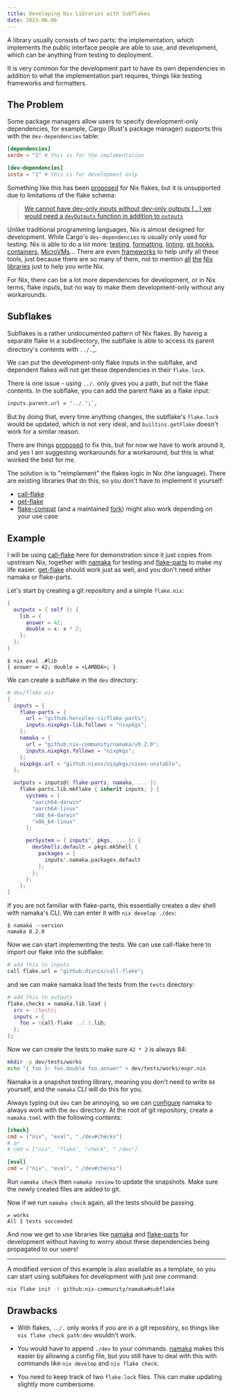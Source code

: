 ```yaml
---
title: Developing Nix Libraries with Subflakes
date: 2023-06-06
---
```


A library usually consists of two parts:
the implementation, which implements the public interface people are able to use,
and development, which can be anything from testing to deployment.

It is very common for the development part to have its own dependencies
in addition to what the implementation part requires, things like testing frameworks and formatters.

## The Problem

Some package managers allow users to specify development-only dependencies,
for example, Cargo (Rust's package manager) supports this with the `dev-dependencies` table:

```toml
[dependencies]
serde = "1" # this is for the implementation

[dev-dependencies]
insta = "1" # this is for development only
```

Something like this has been [proposed](https://github.com/nixos/nix/issues/6124) for Nix flakes,
but it is unsupported due to limitations of the flake schema:

> [We cannot have dev-only inputs without dev-only outputs \[...\] we would need a `devOutputs` function in addition to `outputs`](https://github.com/nixos/nix/issues/6124#issuecomment-1046726191)

Unlike traditional programming languages, Nix is almost designed for development.
While Cargo's `dev-dependencies` is usually only used for testing.
Nix is able to do a lot more:
[testing][namaka],
[formatting][treefmt-nix],
[linting][craneLib.cargoClippy],
[git hooks][pre-commit-hooks.nix],
[containers][arion],
[MicroVMs][microvm.nix]...
There are even [frameworks][std] to help unify all these tools,
just because there are so many of them, not to mention
[all][flake-utils]
[the][flake-utils-plus]
[Nix][flake-parts]
[libraries][haumea]
just to help you write Nix.

For Nix, there can be a lot more dependencies for development, or in Nix terms, flake inputs,
but no way to make them development-only without any workarounds.

## Subflakes

Subflakes is a rather undocumented pattern of Nix flakes.
By having a separate flake in a subdirectory, the subflake is able to access its
parent directory's contents with `../.`[<sup>\*</sup>](#drawbacks).

We can put the development-only flake inputs in the subflake,
and dependent flakes will not get these dependencies in their `flake.lock`.

There is one issue - using `../.` only gives you a path, but not the flake contents.
In the subflake, you can add the parent flake as a flake input:

```nix
inputs.parent.url = "../.";`,
```

But by doing that, every time anything changes, the subflake's `flake.lock` would be updated,
which is not very ideal, and `builtins.getFlake` doesn't work for a similar reason.

There are things [proposed](https://github.com/nixos/nix/issues/3978) to fix this, but for now we have to work around it,
and yes I am suggesting workarounds for a workaround, but this is what worked the best for me.

The solution is to "reimplement" the flakes logic in Nix (the language).
There are existing libraries that do this, so you don't have to implement it yourself:

- [call-flake]
- [get-flake]
- [flake-compat] (and a maintained [fork][flake-compat-fork]) might also work depending on your use case

## Example

I will be using [call-flake] here for demonstration since it just copies from upstream Nix,
together with [namaka] for testing and [flake-parts] to make my life easier.
[get-flake] should work just as well, and you don't need either namaka or flake-parts.

Let's start by creating a git repository and a simple `flake.nix`:

```nix
{
  outputs = { self }: {
    lib = {
      answer = 42;
      double = x: x * 2;
    };
  };
}
```

```
$ nix eval .#lib
{ answer = 42; double = <LAMBDA>; }
```

We can create a subflake in the `dev` directory:

```nix
# dev/flake.nix
{
  inputs = {
    flake-parts = {
      url = "github:hercules-ci/flake-parts";
      inputs.nixpkgs-lib.follows = "nixpkgs";
    };
    namaka = {
      url = "github:nix-community/namaka/v0.2.0";
      inputs.nixpkgs.follows = "nixpkgs";
    };
    nixpkgs.url = "github:nixos/nixpkgs/nixos-unstable";
  };

  outputs = inputs@{ flake-parts, namaka, ... }:
    flake-parts.lib.mkFlake { inherit inputs; } {
      systems = [
        "aarch64-darwin"
        "aarch64-linux"
        "x86_64-darwin"
        "x86_64-linux"
      ];

      perSystem = { inputs', pkgs, ... }: {
        devShells.default = pkgs.mkShell {
          packages = [
            inputs'.namaka.packages.default
          ];
        };
      };
    };
}
```

If you are not familiar with flake-parts, this essentially creates a dev shell with namaka's CLI.
We can enter it with `nix develop ./dev`:

```console
$ namaka --version
namaka 0.2.0
```

Now we can start implementing the tests.
We can use call-flake here to import our flake into the subflake:

```nix
# add this to inputs
call-flake.url = "github:divnix/call-flake";
```

and we can make namaka load the tests from the `tests` directory:

```nix
# add this to outputs
flake.checks = namaka.lib.load {
  src = ./tests;
  inputs = {
    foo = (call-flake ../.).lib;
  };
};
```

Now we can create the tests to make sure `42 * 2` is always 84:

```bash
mkdir -p dev/tests/works
echo "{ foo }: foo.double foo.answer" > dev/tests/works/expr.nix
```

Namaka is a snapshot testing library, meaning
you don't need to write `84` yourself, and the `namaka` CLI will do this for you.

Always typing out `dev` can be annoying, so we can [configure](https://github.com/nix-community/namaka#configuration)
namaka to always work with the `dev` directory.
At the root of git repository, create a `namaka.toml` with the following contents:

```toml
[check]
cmd = ["nix", "eval", "./dev#checks"]
# or
# cmd = ["nix", "flake", "check", "./dev"]

[eval]
cmd = ["nix", "eval", "./dev#checks"]
```

Run `namaka check` then `namaka review` to update the snapshots.
Make sure the newly created files are added to git.

Now if we run `namaka check` again, all the tests should be passing.

```
✔ works
All 1 tests succeeded
```

And now we get to use libraries like [namaka] and [flake-parts] for development
without having to worry about these dependencies being propagated to our users!

---

A modified version of this example is also available as a template,
so you can start using subflakes for development with just one command:

```bash
nix flake init -t github:nix-community/namaka#subflake
```

## Drawbacks

- With flakes, `../.` only works if you are in a git repository,
  so things like `nix flake check path:dev` wouldn't work.

- You would have to append `./dev` to your commands.
  [namaka] makes this easier by allowing a config file,
  but you still have to deal with this with commands like `nix develop` and `nix flake check`.

- You need to keep track of two `flake.lock` files. This can make updating slightly more cumbersome.

[arion]: https://docs.hercules-ci.com/arion
[call-flake]: https://github.com/divnix/call-flake
[craneLib.cargoClippy]: https://crane.dev/API.html#cranelibcargoclippy
[flake-compat-fork]: https://github.com/nix-community/flake-compat
[flake-compat]: https://github.com/edolstra/flake-compat
[flake-parts]: https://flake.parts
[flake-utils-plus]: https://github.com/gytis-ivaskevicius/flake-utils-plus
[flake-utils]: https://github.com/numtide/flake-utils
[get-flake]: https://github.com/ursi/get-flake
[haumea]: https://nix-community.github.io/haumea
[microvm.nix]: https://astro.github.io/microvm.nix
[namaka]: https://github.com/nix-community/namaka
[pre-commit-hooks.nix]: https://github.com/cachix/pre-commit-hooks.nix
[std]: https://github.com/divnix/std
[treefmt-nix]: https://github.com/numtide/treefmt-nix
